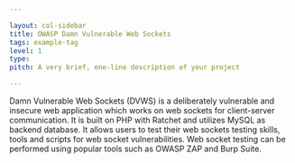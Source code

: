 ```yaml
---

layout: col-sidebar
title: OWASP Damn Vulnerable Web Sockets
tags: example-tag
level: 1
type: 
pitch: A very brief, one-line description of your project

---
```


Damn Vulnerable Web Sockets (DVWS) is a deliberately vulnerable and insecure web application which works on web sockets for client-server communication. It is built on PHP with Ratchet and utilizes MySQL as backend database. It allows users to test their web sockets testing skills, tools and scripts for web socket vulnerabilities. Web socket testing can be performed using popular tools such as OWASP ZAP and Burp Suite.

